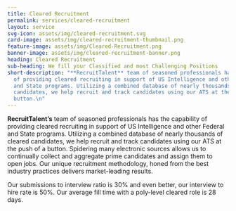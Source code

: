 ```yaml
---
title: Cleared Recruitment
permalink: services/cleared-recruitment
layout: service
svg-icon: assets/img/cleared-recruitment.svg
card-image: assets/img/cleared-recruitment-thumbnail.png
feature-image: assets/img/Cleared-Recruitment.png
banner-image: assets/img/cleared-recruitment-banner.png
heading: Cleared Recruitment
sub-heading: We fill your Classified and most Challenging Positions
short-description: "**RecruitTalent** team of seasoned professionals has the capability
  of providing cleared recruiting in support of US Intelligence and other Federal
  and State programs. Utilizing a combined database of nearly thousands of cleared
  candidates, we help recruit and track candidates using our ATS at the push of a
  button.\n"
---
```


**RecruitTalent’s** team of seasoned professionals has the capability of providing cleared recruiting in support of US Intelligence and other Federal and State programs. Utilizing a combined database of nearly thousands of cleared candidates, we help recruit and track candidates using our ATS at the push of a button. Spidering many electronic sources allows us to continually collect and aggregate prime candidates and assign them to open jobs. Our unique recruitment methodology, honed from the best industry practices delivers market-leading results.

Our submissions to interview ratio is 30% and even better, our interview to hire rate is 50%. Our average fill time with a poly-level cleared role is 28 days.